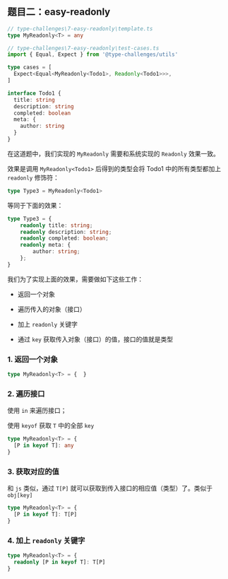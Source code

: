 ## 题目二：easy-readonly

```ts
// type-challenges\7-easy-readonly\template.ts
type MyReadonly<T> = any
```

```ts
// type-challenges\7-easy-readonly\test-cases.ts
import { Equal, Expect } from '@type-challenges/utils'

type cases = [
  Expect<Equal<MyReadonly<Todo1>, Readonly<Todo1>>>,
]

interface Todo1 {
  title: string
  description: string
  completed: boolean
  meta: {
    author: string
  }
}
```

在这道题中，我们实现的 `MyReadonly` 需要和系统实现的 `Readonly` 效果一致。

效果是调用 `MyReadonly<Todo1>` 后得到的类型会将 Todo1 中的所有类型都加上 `readonly` 修饰符：

```ts
type Type3 = MyReadonly<Todo1>
```

等同于下面的效果：

```ts
type Type3 = {
    readonly title: string;
    readonly description: string;
    readonly completed: boolean;
    readonly meta: {
        author: string;
    };
}
```

我们为了实现上面的效果，需要做如下这些工作：

- 返回一个对象

- 遍历传入的对象（接口）

- 加上 `readonly` 关键字

- 通过 `key` 获取传入对象（接口）的值，接口的值就是类型

  

### 1. 返回一个对象

```ts
type MyReadonly<T> = {  }
```



### 2. 遍历接口

使用 `in` 来遍历接口；

使用 `keyof` 获取 `T` 中的全部 `key`

```ts
type MyReadonly<T> = {
  [P in keyof T]: any
}
```



### 3.  获取对应的值

和 `js` 类似，通过 `T[P]` 就可以获取到传入接口的相应值（类型）了。类似于 `obj[key]`

```ts
type MyReadonly<T> = {
  [P in keyof T]: T[P]
}
```



### 4. 加上  `readonly` 关键字

```ts
type MyReadonly<T> = {
  readonly [P in keyof T]: T[P]
}
```







































